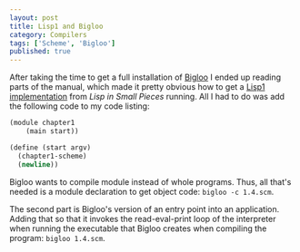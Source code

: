 ```yaml
---
layout: post
title: Lisp1 and Bigloo
category: Compilers
tags: ['Scheme', 'Bigloo']
published: true
---
```


After taking the time to get a full installation of [Bigloo](http://www-sop.inria.fr/mimosa/fp/Bigloo/bigloo.html) I ended up reading parts of the manual, which made it pretty obvious how to get a [Lisp1 implementation](https://github.com/gmunoz/lisp/blob/master/1.4.scm) from *Lisp in Small Pieces* running. All I had to do was add the following code to my code listing:
```scheme
(module chapter1
	(main start))

(define (start argv)
  (chapter1-scheme)
  (newline))
```

Bigloo wants to compile module instead of whole programs. Thus, all that's needed is a module declaration to get object code: `bigloo -c 1.4.scm`.

The second part is Bigloo's version of an entry point into an application. Adding that so that it invokes the read-eval-print loop of the interpreter when running the executable that Bigloo creates when compiling the program: `bigloo 1.4.scm`.
